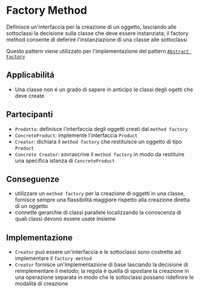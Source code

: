 # Factory Method

Definisce un'interfaccia per la creazione di un oggetto, lasciando alle sottoclassi la decisione sulla classe che deve essere instanziata; il factory method consente di deferire l'instanziazione di una classe alle sottoclassi

Questo pattern viene utilizzato per l'implementazione del pattern [`Abstract Factory`](../abstract-factory/README.md)

## Applicabilitá

- Una classe non é un grado di sapere in anticipo le classi degli ogetti che deve create

## Partecipanti

- `Prodotto`: definisce l'interfaccia degli oggetti creati dal `method factory`
- `ConcreteProduct`: implemente l'interfaccia `Product`
- `Creator`: dichiara il `method factory` che restituisce un oggetto di tipo `Product`
- `Concrete Creator`: sovrascrive il `method factory` in modo da restituire una specifica istanza di `ConcreteProduct`

## Conseguenze

- utilizzare un `method factory` per la creazione di oggetti in una classe, fornisce sempre una flassibilitá maggiore rispetto alla creazione diretta di un oggetto
- connette gerarchie di classi parallele localizzando la conoscenza di quali classi devono essere usate insieme

## Implementazione

- `Creator` puó essere un'interfaccia e le sottoclassi sono costrette ad implementare il `factory method`
- `Creator` fornisce un'implementazione di base lasciando la decisione di reimplementare il metodo; la regola é quella di spostare la creazione in una operazione separata in modo che le sottoclassi possano ridefinire le modalitá di creazione